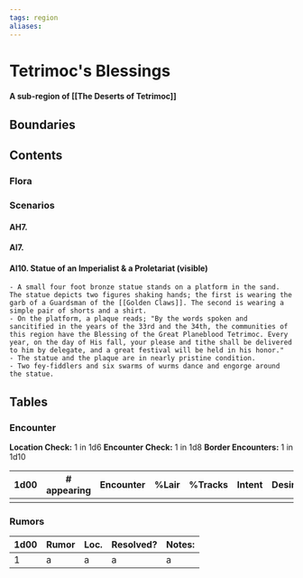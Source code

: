 ```yaml
---
tags: region
aliases:
---
```

# Tetrimoc's Blessings
#### A sub-region of [[The Deserts of Tetrimoc]]
## Boundaries
## Contents
### Flora
### Scenarios
#### AH7.
#### AI7.
#### AI10. Statue of an Imperialist & a Proletariat (visible)
	- A small four foot bronze statue stands on a platform in the sand. The statue depicts two figures shaking hands; the first is wearing the garb of a Guardsman of the [[Golden Claws]]. The second is wearing a simple pair of shorts and a shirt.
	- On the platform, a plaque reads; "By the words spoken and sancitified in the years of the 33rd and the 34th, the communities of this region have the Blessing of the Great Planeblood Tetrimoc. Every year, on the day of His fall, your please and tithe shall be delivered to him by delegate, and a great festival will be held in his honor."
	- The statue and the plaque are in nearly pristine condition.
	- Two fey-fiddlers and six swarms of wurms dance and engorge around the statue.

## Tables
### Encounter
**Location Check:** 1 in 1d6
**Encounter Check:** 1 in 1d8
**Border Encounters:** 1 in 1d10


| 1d00 | # appearing | Encounter | %Lair | %Tracks | Intent | Desire |
| ---- | ----------- | --------- | ----- | ------- | ------ | ------ |
|      |             |           |       |         |        |        |

### Rumors
| 1d00 | Rumor | Loc. | Resolved? | Notes: |
|------|-------|------|-----------|--------|
| 1    | a     | a    | a         | a      |